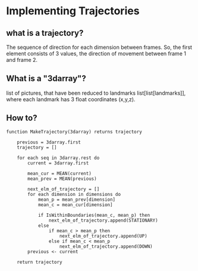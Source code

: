 # Implementing Trajectories

## what is a trajectory?

The sequence of direction for each dimension between frames.
So, the first element consists of 3 values, the direction of movement between frame 1 and frame 2.

## What is a "3darray"?


list of pictures, that have been reduced to landmarks
list\[list\[landmarks\]\], where each landmark has 3 float coordinates (x,y,z).

## How to?

```
function MakeTrajectory(3darray) returns trajectory

    previous = 3darray.first
    trajectory = []

    for each seq in 3darray.rest do
        current = 3darray.first

        mean_cur = MEAN(current)
        mean_prev = MEAN(previous)

        next_elm_of_trajectory = []
        for each dimension in dimensions do
            mean_p = mean_prev[dimension]
            mean_c = mean_cur[dimension]

            if IsWithinBoundaries(mean_c, mean_p) then
                next_elm_of_trajectory.append(STATIONARY)
            else 
                if mean_c > mean_p then
                    next_elm_of_trajectory.append(UP)
                else if mean_c < mean_p
                    next_elm_of_trajectory.append(DOWN)
        previous <- current

    return trajectory
```

